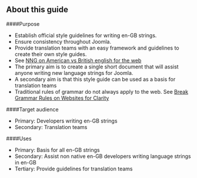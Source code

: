##  About this guide
####Purpose
* Establish official style guidelines for writing en-GB strings.
* Ensure consistency throughout Joomla.
* Provide translation teams with an easy framework and guidelines to create their own style guides.	
* See [NNG on American vs British english for the web](http://www.nngroup.com/articles/american-vs-british-english-for-web/)
* The primary aim is to create a single short document that will assist anyone writing new language strings for Joomla.
* A secondary aim is that this style guide can be used as a basis for translation teams
* Traditional rules of grammar do not always apply to the web. See [Break Grammar Rules on Websites for Clarity](http://www.nngroup.com/articles/break-grammar-rules/)

####Target audience
* Primary: Developers writing en-GB strings
* Secondary: Translation teams 

####Uses
* Primary: Basis for all en-GB strings
* Secondary: Assist non native en-GB developers writing language strings in en-GB
* Tertiary: Provide guidelines for translation teams 	


